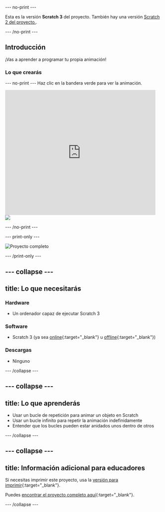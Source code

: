 --- no-print ---

Esta es la versión **Scratch 3** del proyecto. También hay una versión [Scratch 2 del proyecto.](https://projects.raspberrypi.org/es-ES/projects/lost-in-space-scratch2).

--- /no-print ---

## Introducción

¡Vas a aprender a programar tu propia animación!

### Lo que crearás

--- no-print --- Haz clic en la bandera verde para ver la animación.

<div class="scratch-preview">
  <iframe allowtransparency="true" width="485" height="402" src="https://scratch.mit.edu/projects/embed/350291645/?autostart=false" frameborder="0" scrolling="no"></iframe>
  <img src="images/space-final.png">
</div>

--- /no-print ---

--- print-only ---

![Proyecto completo](images/showcase_static.png)

--- /print-only ---

--- collapse ---
---
title: Lo que necesitarás
---

### Hardware

- Un ordenador capaz de ejecutar Scratch 3

### Software

- Scratch 3 (ya sea [online](https://rpf.io/scratchon){:target="_blank"} u [offline](https://rpf.io/scratchoff){:target="_blank"})

### Descargas

- Ninguno

--- /collapse ---

--- collapse ---
---
title: Lo que aprenderás
---

- Usar un bucle de repetición para animar un objeto en Scratch
- Usar un bucle infinito para repetir la animación indefinidamente
- Entender que los bucles pueden estar anidados unos dentro de otros

--- /collapse ---

--- collapse ---
---
title: Información adicional para educadores
---

Si necesitas imprimir este proyecto, usa la [versión para imprimir](https://projects.raspberrypi.org/es-ES/projects/lost-in-space/print){:target="_blank"}.

Puedes [encontrar el proyecto completo aquí](https://rpf.io/p/es-ES/lost-in-space-get){:target="_blank"}.

--- /collapse ---
